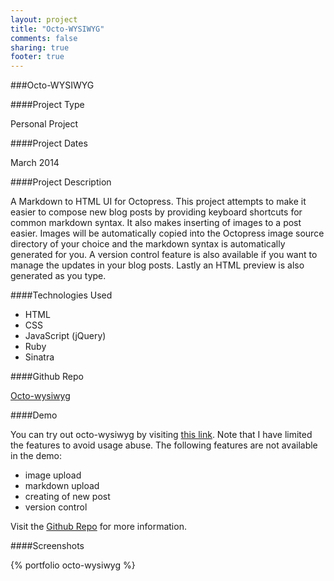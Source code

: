```yaml
---
layout: project
title: "Octo-WYSIWYG"
comments: false
sharing: true
footer: true
---
```


###Octo-WYSIWYG


####Project Type

Personal Project

####Project Dates

March 2014

####Project Description

A Markdown to HTML UI for Octopress. This project attempts to make it easier to compose new blog posts by providing keyboard shortcuts for common markdown syntax. It also makes inserting of images to a post easier. Images will be automatically copied into the Octopress image source directory of your choice and the markdown syntax is automatically generated for you.
A version control feature is also available if you want to manage the updates in your blog posts. Lastly an HTML preview is also generated as you type.


####Technologies Used

- HTML
- CSS 
- JavaScript (jQuery)
- Ruby
- Sinatra

####Github Repo

[Octo-wysiwyg](https://github.com/anchetaWern/octo-wysiwyg)

####Demo

You can try out octo-wysiwyg by visiting [this link](http://ruby-wern.rhcloud.com/edit/2014-02-19-super-duper-post.markdown).
Note that I have limited the features to avoid usage abuse. The following features are not available in the demo:

- image upload
- markdown upload
- creating of new post
- version control

Visit the [Github Repo](https://github.com/anchetaWern/octo-wysiwyg) for more information.

####Screenshots

{% portfolio octo-wysiwyg %}
